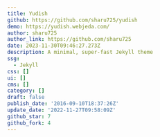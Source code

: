 ```yaml
---
title: Yudish
github: https://github.com/sharu725/yudish
demo: https://yudish.webjeda.com/
author: sharu725
author_link: https://github.com/sharu725
date: 2023-11-30T09:46:27.273Z
description: A minimal, super-fast Jekyll theme
ssg:
  - Jekyll
css: []
ui: []
cms: []
category: []
draft: false
publish_date: '2016-09-10T18:37:26Z'
update_date: '2022-11-27T09:58:09Z'
github_star: 7
github_fork: 4
---
```

